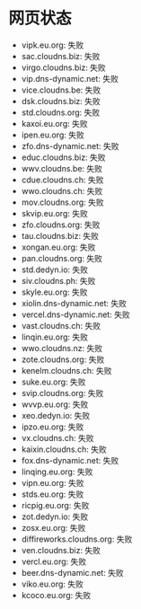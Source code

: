 # 网页状态
- vipk.eu.org: 失败
- sac.cloudns.biz: 失败
- virgo.cloudns.biz: 失败
- vip.dns-dynamic.net: 失败
- vice.cloudns.be: 失败
- dsk.cloudns.biz: 失败
- std.cloudns.org: 失败
- kaxoi.eu.org: 失败
- ipen.eu.org: 失败
- zfo.dns-dynamic.net: 失败
- educ.cloudns.biz: 失败
- wwv.cloudns.be: 失败
- cdue.cloudns.ch: 失败
- wwo.cloudns.ch: 失败
- mov.cloudns.org: 失败
- skvip.eu.org: 失败
- zfo.cloudns.org: 失败
- tau.cloudns.biz: 失败
- xongan.eu.org: 失败
- pan.cloudns.org: 失败
- std.dedyn.io: 失败
- siv.cloudns.ph: 失败
- skyle.eu.org: 失败
- xiolin.dns-dynamic.net: 失败
- vercel.dns-dynamic.net: 失败
- vast.cloudns.ch: 失败
- linqin.eu.org: 失败
- wwo.cloudns.nz: 失败
- zote.cloudns.org: 失败
- kenelm.cloudns.ch: 失败
- suke.eu.org: 失败
- svip.cloudns.org: 失败
- wvvp.eu.org: 失败
- xeo.dedyn.io: 失败
- ipzo.eu.org: 失败
- vx.cloudns.ch: 失败
- kaixin.cloudns.ch: 失败
- fox.dns-dynamic.net: 失败
- linqing.eu.org: 失败
- vipn.eu.org: 失败
- stds.eu.org: 失败
- ricpig.eu.org: 失败
- zot.dedyn.io: 失败
- zosx.eu.org: 失败
- diffireworks.cloudns.org: 失败
- ven.cloudns.biz: 失败
- vercl.eu.org: 失败
- beer.dns-dynamic.net: 失败
- viko.eu.org: 失败
- kcoco.eu.org: 失败
